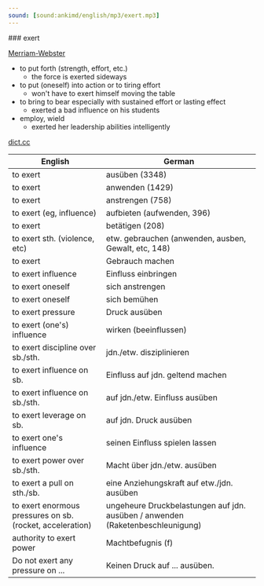 ```yaml
---
sound: [sound:ankimd/english/mp3/exert.mp3]
---
```


\### exert

[Merriam-Webster](https://www.merriam-webster.com/dictionary/exert)

- to put forth (strength, effort, etc.)
    - the force is exerted sideways
- to put (oneself) into action or to tiring effort
    - won't have to exert himself moving the table
- to bring to bear especially with sustained effort or lasting effect
    - exerted a bad influence on his students
- employ, wield
    - exerted her leadership abilities intelligently

[dict.cc](https://www.dict.cc/exert)

| English        | German       |
| -------------- | ------------ |
| to exert | ausüben (3348) |
| to exert | anwenden (1429) |
| to exert | anstrengen (758) |
| to exert (eg, influence) | aufbieten (aufwenden, 396) |
| to exert | betätigen (208) |
| to exert sth. (violence, etc) | etw. gebrauchen (anwenden, ausben, Gewalt, etc, 148) |
| to exert | Gebrauch machen |
| to exert influence | Einfluss einbringen |
| to exert oneself | sich anstrengen |
| to exert oneself | sich bemühen |
| to exert pressure | Druck ausüben |
| to exert (one's) influence | wirken (beeinflussen) |
| to exert discipline over sb./sth. | jdn./etw. disziplinieren |
| to exert influence on sb. | Einfluss auf jdn. geltend machen |
| to exert influence on sb./sth. | auf jdn./etw. Einfluss ausüben |
| to exert leverage on sb. | auf jdn. Druck ausüben |
| to exert one's influence | seinen Einfluss spielen lassen |
| to exert power over sb./sth. | Macht über jdn./etw. ausüben |
| to exert a pull on sth./sb. | eine Anziehungskraft auf etw./jdn. ausüben |
| to exert enormous pressures on sb. (rocket, acceleration) | ungeheure Druckbelastungen auf jdn. ausüben / anwenden (Raketenbeschleunigung) |
| authority to exert power | Machtbefugnis (f) |
| Do not exert any pressure on ... | Keinen Druck auf ... ausüben. |
